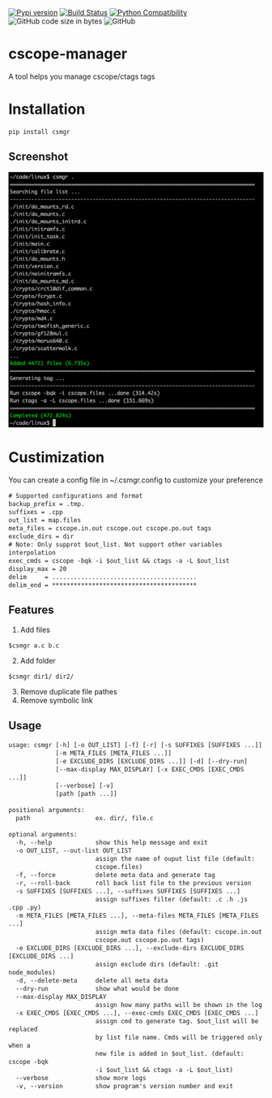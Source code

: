 [![Pypi version](https://img.shields.io/pypi/v/cscope-manager)](https://pypi.org/project/cscope-manager/)
[![Build Status](https://travis-ci.com/susu9/cscope-manager.svg?branch=master)](https://travis-ci.com/susu9/cscope-manager)
[![Python Compatibility](https://img.shields.io/pypi/pyversions/cscope-manager)](https://travis-ci.com/susu9/cscope-manager)
![GitHub code size in bytes](https://img.shields.io/github/languages/code-size/susu9/cscope-manager.svg)
![GitHub](https://img.shields.io/github/license/susu9/cscope-manager.svg)
# cscope-manager
A tool helps you manage cscope/ctags tags

# Installation
```shell
pip install csmgr
```

## Screenshot

![example](https://github.com/susu9/cscope-manager/blob/master/screenshot-1.png)

# Custimization
You can create a config file in ~/.csmgr.config to customize your preference
```
# Supported configurations and format
backup_prefix = .tmp.
suffixes = .cpp
out_list = map.files
meta_files = cscope.in.out cscope.out cscope.po.out tags
exclude_dirs = dir
# Note: Only supprot $out_list. Not support other variables interpolation
exec_cmds = cscope -bqk -i $out_list && ctags -a -L $out_list
display_max = 20
delim     = ........................................
delim_end = ****************************************
```

## Features
1. Add files
```shell
$csmgr a.c b.c
```
2. Add folder
```shell
$csmgr dir1/ dir2/
```
3. Remove duplicate file pathes
4. Remove symbolic link

## Usage
```
usage: csmgr [-h] [-o OUT_LIST] [-f] [-r] [-s SUFFIXES [SUFFIXES ...]]
             [-m META_FILES [META_FILES ...]]
             [-e EXCLUDE_DIRS [EXCLUDE_DIRS ...]] [-d] [--dry-run]
             [--max-display MAX_DISPLAY] [-x EXEC_CMDS [EXEC_CMDS ...]]
             [--verbose] [-v]
             [path [path ...]]

positional arguments:
  path                  ex. dir/, file.c

optional arguments:
  -h, --help            show this help message and exit
  -o OUT_LIST, --out-list OUT_LIST
                        assign the name of ouput list file (default:
                        cscope.files)
  -f, --force           delete meta data and generate tag
  -r, --roll-back       roll back list file to the previous version
  -s SUFFIXES [SUFFIXES ...], --suffixes SUFFIXES [SUFFIXES ...]
                        assign suffixes filter (default: .c .h .js .cpp .py)
  -m META_FILES [META_FILES ...], --meta-files META_FILES [META_FILES ...]
                        assign meta data files (default: cscope.in.out
                        cscope.out cscope.po.out tags)
  -e EXCLUDE_DIRS [EXCLUDE_DIRS ...], --exclude-dirs EXCLUDE_DIRS [EXCLUDE_DIRS ...]
                        assign exclude dirs (default: .git node_modules)
  -d, --delete-meta     delete all meta data
  --dry-run             show what would be done
  --max-display MAX_DISPLAY
                        assign how many paths will be shown in the log
  -x EXEC_CMDS [EXEC_CMDS ...], --exec-cmds EXEC_CMDS [EXEC_CMDS ...]
                        assign cmd to generate tag. $out_list will be replaced
                        by list file name. Cmds will be triggered only when a
                        new file is added in $out_list. (default: cscope -bqk
                        -i $out_list && ctags -a -L $out_list)
  --verbose             show more logs
  -v, --version         show program's version number and exit
```
